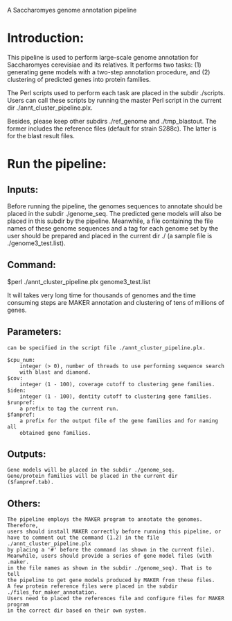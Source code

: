 A Saccharomyes genome annotation pipeline

Introduction:
=============

This pipeline is used to perform large-scale genome annotation 
for Saccharomyes cerevisiae and its relatives. It performs two 
tasks: (1) generating gene models with a two-step annotation 
procedure, and (2) clustering of predicted genes into protein
families.

The Perl scripts used to perform each task are placed in the 
subdir ./scripts. Users can call these scripts by running the 
master Perl script in the current dir ./annt_cluster_pipeline.plx.

Besides, please keep other subdirs ./ref_genome and ./tmp_blastout.
The former includes the reference files (default for strain S288c).
The latter is for the blast result files.

Run the pipeline:
=================

Inputs:
-------

Before running the pipeline, the genomes sequences to annotate
should be placed in the subdir ./genome_seq. The predicted gene 
models will also be placed in this subdir by the pipeline. 
Meanwhile, a file containing the file names of these genome 
sequences and a tag for each genome set by the user should be 
prepared and placed in the current dir ./ (a sample file is 
./genome3_test.list).

Command:
--------

$perl ./annt_cluster_pipeline.plx genome3_test.list

It will takes very long time for thousands of genomes and the 
time consuming steps are MAKER annotation and clustering of 
tens of millions of genes.

Parameters:
-----------
	can be specified in the script file ./annt_cluster_pipeline.plx.

	$cpu_num:
		integer (> 0), number of threads to use performing sequence search
		with blast and diamond.
	$cov:
		integer (1 - 100), coverage cutoff to clustering gene families.
	$iden:
		integer (1 - 100), dentity cutoff to clustering gene families.
	$runpref:
		a prefix to tag the current run.
	$fampref:
		a prefix for the output file of the gene families and for naming all 
		obtained gene families.

Outputs:
--------
	Gene models will be placed in the subdir ./genome_seq.
	Gene/protein families will be placed in the current dir ($fampref.tab).
	
Others:
-------
	The pipeline employs the MAKER program to annotate the genomes. Therefore,
	users should install MAKER correctly before running this pipeline, or 
	have to comment out the command (1.2) in the file ./annt_cluster_pipeline.plx
	by placing a '#' before the command (as shown in the current file).
	Meanwhile, users should provide a series of gene model files (with .maker.
	in the file names as shown in the subdir ./genome_seq). That is to tell
	the pipeline to get gene models produced by MAKER from these files.
	A few protein reference files were placed in the subdir ./files_for_maker_annotation.
	Users need to placed the references file and configure files for MAKER program
	in the correct dir based on their own system.
	
	


